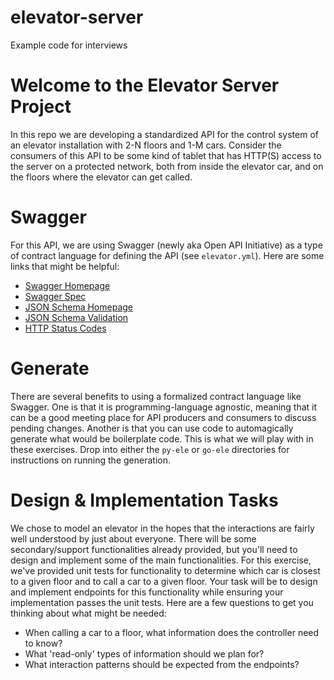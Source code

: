 # elevator-server
Example code for interviews

# Welcome to the Elevator Server Project
In this repo we are developing a standardized API for the control system of an
elevator installation with 2-N floors and 1-M cars. Consider the consumers
of this API to be some kind of tablet that has HTTP(S) access to the server
on a protected network, both from inside the elevator car, and
on the floors where the elevator can get called.

# Swagger
For this API, we are using Swagger (newly aka Open API Initiative) as a type
of contract language for defining the API (see `elevator.yml`). Here are some
links that might be helpful:
* [Swagger Homepage](http://swagger.io/)
* [Swagger Spec](http://swagger.io/specification/)
* [JSON Schema Homepage](http://json-schema.org/)
* [JSON Schema Validation](http://json-schema.org/latest/json-schema-validation.html)
* [HTTP Status Codes](https://www.w3.org/Protocols/rfc2616/rfc2616-sec10.html)

# Generate
There are several benefits to using a formalized contract language like Swagger.
One is that it is programming-language agnostic, meaning that it can be a good
meeting place for API producers and consumers to discuss pending changes.
Another is that you can use code to automagically generate what would be
boilerplate code. This is what we will play with in these exercises. Drop into
either the `py-ele` or `go-ele` directories for instructions on running the
generation.

# Design & Implementation Tasks
We chose to model an elevator in the hopes that the interactions are fairly well
understood by just about everyone. There will be some secondary/support
functionalities already
provided, but you'll need to design and implement some of the main functionalities.
For this exercise, we've provided unit tests for functionality to determine which car is
closest to a given floor and to call a car to a given floor. Your task will be to
design and implement endpoints for this functionality while ensuring your implementation
passes the unit tests.
Here are a few questions to get you thinking about what might be needed:
* When calling a car to a floor, what information does the controller need to know?
* What 'read-only' types of information should we plan for?
* What interaction patterns should be expected from the endpoints?
